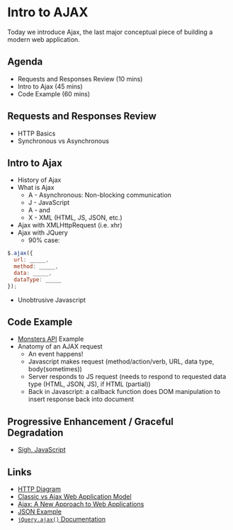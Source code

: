 # Intro to AJAX

Today we introduce Ajax, the last major conceptual piece of building a modern web application. 

## Agenda

* Requests and Responses Review (10 mins)
* Intro to Ajax (45 mins)
* Code Example (60 mins)

## Requests and Responses Review

* HTTP Basics
* Synchronous vs Asynchronous

## Intro to Ajax

* History of Ajax
* What is Ajax
  * A - Asynchronous: Non-blocking communication
  * J - JavaScript
  * A - and
  * X - XML (HTML, JS, JSON, etc.)
* Ajax with XMLHttpRequest (i.e. xhr)
* Ajax with JQuery
  * 90% case:

```javascript
$.ajax({
  url: _____,
  method: _____,
  data: _____,
  dataType: _____
});
```

* Unobtrusive Javascript

## Code Example

* [Monsters API](monsters-api.herokuapp.com/monsters) Example
* Anatomy of an AJAX request
  * An event happens!
  * Javascript makes request (method/action/verb, URL, data type, body(sometimes))
  * Server responds to JS request (needs to respond to requested data type (HTML, JSON, JS), if HTML (partial))
  * Back in Javascript: a callback function does DOM manipulation to insert response back into document

## Progressive Enhancement / Graceful Degradation

* [Sigh, JavaScript](http://sighjavascript.tumblr.com)

## Links

* [HTTP Diagram](http://wiki.hashphp.org/images/6/67/HTTP_Model.jpg)
* [Classic vs Ajax Web Application Model](http://adaptivepath.org/uploads/archive/images/publications/essays/ajax-fig2.png)
* [Ajax: A New Approach to Web Applications](http://adaptivepath.org/ideas/ajax-new-approach-web-applications/)
* [JSON Example](http://json.org/example.html)
* [`jQuery.ajax()` Documentation](http://api.jquery.com/jquery.ajax)